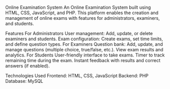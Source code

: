 Online Examination System
An Online Examination System built using HTML, CSS, JavaScript, and PHP. This platform enables the creation and management of online exams with features for administrators, examiners, and students.

Features
For Administrators
User management: Add, update, or delete examiners and students.
Exam configuration: Create exams, set time limits, and define question types.
For Examiners
Question bank: Add, update, and manage questions (multiple choice, true/false, etc.).
View exam results and analytics.
For Students
User-friendly interface to take exams.
Timer to track remaining time during the exam.
Instant feedback with results and correct answers (if enabled).

Technologies Used
Frontend: HTML, CSS, JavaScript
Backend: PHP
Database: MySQL
